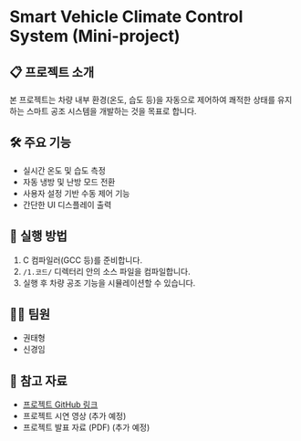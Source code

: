 # Smart Vehicle Climate Control System (Mini-project)

## 📋 프로젝트 소개
본 프로젝트는 차량 내부 환경(온도, 습도 등)을 자동으로 제어하여 쾌적한 상태를 유지하는 스마트 공조 시스템을 개발하는 것을 목표로 합니다.

## 🛠 주요 기능
- 실시간 온도 및 습도 측정
- 자동 냉방 및 난방 모드 전환
- 사용자 설정 기반 수동 제어 기능
- 간단한 UI 디스플레이 출력

## 🚀 실행 방법
1. C 컴파일러(GCC 등)를 준비합니다.
2. `/1.코드/` 디렉터리 안의 소스 파일을 컴파일합니다.
3. 실행 후 차량 공조 기능을 시뮬레이션할 수 있습니다.

## 🧑‍💻 팀원
- 권태형
- 신경임

## 📄 참고 자료
- [프로젝트 GitHub 링크](https://github.com/k-tae/Mini-project)
- 프로젝트 시연 영상 (추가 예정)
- 프로젝트 발표 자료 (PDF) (추가 예정)
